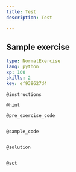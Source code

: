 ```yaml
---
title: Test
description: Test

---
```

## Sample exercise

```yaml
type: NormalExercise
lang: python
xp: 100
skills: 2
key: ef938627d4
```


`@instructions`

`@hint`

`@pre_exercise_code`
```{python}

```

`@sample_code`
```{python}

```

`@solution`
```{python}

```

`@sct`
```{python}

```
